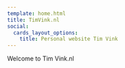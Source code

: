 ```yaml
---
template: home.html
title: TimVink.nl
social:
  cards_layout_options:
    title: Personal website Tim Vink
---
```


Welcome to Tim Vink.nl
